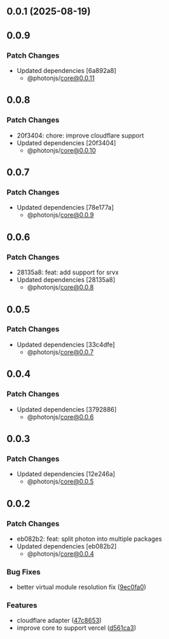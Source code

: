 ## 0.0.1 (2025-08-19)

## 0.0.9

### Patch Changes

- Updated dependencies [6a892a8]
  - @photonjs/core@0.0.11

## 0.0.8

### Patch Changes

- 20f3404: chore: improve cloudflare support
- Updated dependencies [20f3404]
  - @photonjs/core@0.0.10

## 0.0.7

### Patch Changes

- Updated dependencies [78e177a]
  - @photonjs/core@0.0.9

## 0.0.6

### Patch Changes

- 28135a8: feat: add support for srvx
- Updated dependencies [28135a8]
  - @photonjs/core@0.0.8

## 0.0.5

### Patch Changes

- Updated dependencies [33c4dfe]
  - @photonjs/core@0.0.7

## 0.0.4

### Patch Changes

- Updated dependencies [3792886]
  - @photonjs/core@0.0.6

## 0.0.3

### Patch Changes

- Updated dependencies [12e246a]
  - @photonjs/core@0.0.5

## 0.0.2

### Patch Changes

- eb082b2: feat: split photon into multiple packages
- Updated dependencies [eb082b2]
  - @photonjs/core@0.0.4

### Bug Fixes

- better virtual module resolution fix ([9ec0fa0](https://github.com/photon-js/photon/commit/9ec0fa06cbd9e72858fc173aec0905865cef32ff))

### Features

- cloudflare adapter ([47c8653](https://github.com/photon-js/photon/commit/47c8653f5283cf57a6c5d95e877eedb0ecb7108a))
- improve core to support vercel ([d561ca3](https://github.com/photon-js/photon/commit/d561ca3894de6e54cceb38d523c0fa86725615ea))
